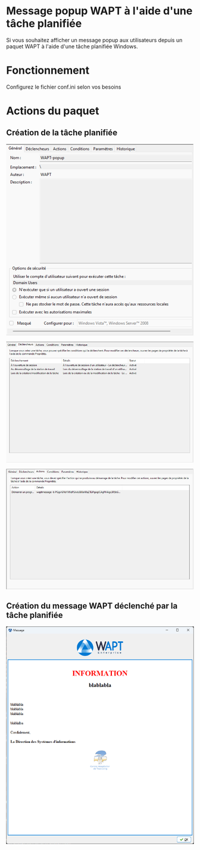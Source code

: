 # Message popup WAPT à l'aide d'une tâche planifiée

Si vous souhaitez afficher un message popup aux utilisateurs depuis un paquet WAPT à l'aide d'une tâche planifiée Windows.

# Fonctionnement

Configurez le fichier conf.ini selon vos besoins

# Actions du paquet

## Création de la tâche planifiée

![alt text](https://github.com/ChouaibKhamallah/WAPT-windows-scheduled-message-popup/blob/main/task-general.png?raw=true)

![alt text](https://github.com/ChouaibKhamallah/WAPT-windows-scheduled-message-popup/blob/main/task-trigger.png?raw=true)

![alt text](https://github.com/ChouaibKhamallah/WAPT-windows-scheduled-message-popup/blob/main/task-action.png?raw=true)

## Création du message WAPT déclenché par la tâche planifiée

![alt text](https://github.com/ChouaibKhamallah/WAPT-windows-scheduled-message-popup/blob/main/message.png?raw=true)
